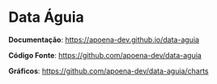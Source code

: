 
# Data Águia

**Documentação**: https://apoena-dev.github.io/data-aguia

**Código Fonte**: <https://github.com/apoena-dev/data-aguia>

**Gráficos**: <https://github.com/apoena-dev/data-aguia/charts>

